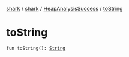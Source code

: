[shark](../../index.md) / [shark](../index.md) / [HeapAnalysisSuccess](index.md) / [toString](./to-string.md)

# toString

`fun toString(): `[`String`](https://kotlinlang.org/api/latest/jvm/stdlib/kotlin/-string/index.html)
